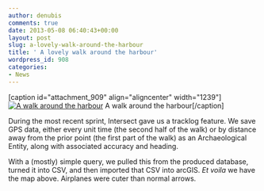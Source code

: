 ```yaml
---
author: denubis
comments: true
date: 2013-05-08 06:40:43+00:00
layout: post
slug: a-lovely-walk-around-the-harbour
title: ' A lovely walk around the harbour'
wordpress_id: 908
categories:
- News
---
```


[caption id="attachment_909" align="aligncenter" width="1239"][![A walk around the harbour](http://www.fedarch.org/wordpress/wp-content/uploads//2013/05/TracklogTest.jpg)](wp-content/uploads//2013/05/TracklogTest.jpg) A walk around the harbour[/caption]

During the most recent sprint, Intersect gave us a tracklog feature. We save GPS data, either every unit time (the second half of the walk) or by distance away from the prior point (the first part of the walk) as an Archaeological Entity, along with associated accuracy and heading.

With a (mostly) simple query, we pulled this from the produced database, turned it into CSV, and then imported that CSV into arcGIS. _Et voila_ we have the map above. Airplanes were cuter than normal arrows.
